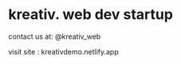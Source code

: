 # kreativ. web dev startup

<span>contact us at: @kreativ_web</span>

<span>visit site   : kreativdemo.netlify.app</span>
